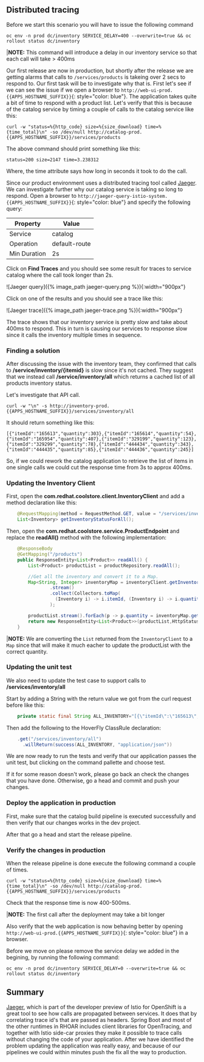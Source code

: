 ## Distributed tracing

Before we start this scenario you will have to issue the following command 

~~~shell
oc env -n prod dc/inventory SERVICE_DELAY=400 --overwrite=true && oc rollout status dc/inventory 
~~~

|**NOTE:** This command will introduce a delay in our inventory service so that each call will take > 400ms

Our first release are now in production, but shortly after the release we are getting alarms that calls to `/services/products` is takeing over 2 secs to respond to. Our first task will be to investigate why that is. First let's see if we can see the issue if we open a browser to `http://web-ui-prod.{{APPS_HOSTNAME_SUFFIX}}`{: style="color: blue"}. The application takes quite a bit of time to respond with a product list. Let's verify that this is because of the catalog service by timing a couple of calls to the catalog service like this:

~~~shell
curl -w "status=%{http_code} size=%{size_download} time=%{time_total}\n" -so /dev/null http://catalog-prod.{{APPS_HOSTNAME_SUFFIX}}/services/products
~~~

The above command should print something like this:

~~~shell
status=200 size=2147 time=3.238312
~~~

Where, the time attribute says how long in seconds it took to do the call.

Since our product environment uses a distributed tracing tool called [Jaeger](https://www.jaegertracing.io). We can investigate further why our catalog service is taking so long to respond. Open a browser to `http://jaeger-query-istio-system.{{APPS_HOSTNAME_SUFFIX}}`{: style="color: blue"} and specify the following query:

|Property|Value|
|--------|--------|
|Service |catalog |
|Operation|default-route|
|Min Duration|2s|

Click on **Find Traces** and you should see some result for traces to service catalog where the call took longer than 2s.

![Jaeger query]({% image_path jaeger-query.png %}){:width="900px"}

Click on one of the results and you should see a trace like this:

![Jaeger trace]({% image_path jaeger-trace.png %}){:width="900px"}

The trace shows that our inventory service is pretty slow and take about 400ms to respond. This in turn is causing our services to response slow since it calls the inventory multiple times in sequence.

### Finding a solution

After discussing the issue with the inventory team, they confirmed that calls to **/service/inventory/{itemid}** is slow since it's not cached. They suggest that we instead call **/service/inventory/all** which returns a cached list of all products inventory status.

Let's investigate that API call.

~~~shell
curl -w "\n" -s http://inventory-prod.{{APPS_HOSTNAME_SUFFIX}}/services/inventory/all
~~~

It should return something like this:

~~~
[{"itemId":"165613","quantity":303},{"itemId":"165614","quantity":54},{"itemId":"165954","quantity":407},{"itemId":"329199","quantity":123},{"itemId":"329299","quantity":78},{"itemId":"444434","quantity":343},{"itemId":"444435","quantity":85},{"itemId":"444436","quantity":245}]
~~~

So, if we could rework the catalog application to retrieve the list of items in one single calls we could cut the response time from 3s to approx 400ms.

### Updating the Inventory Client

First, open the **com.redhat.coolstore.client.InventoryClient** and add a method declaration like this:

~~~java
    @RequestMapping(method = RequestMethod.GET, value = "/services/inventory/all", consumes = {MediaType.APPLICATION_JSON_VALUE})
    List<Inventory> getInventoryStatusForAll();
~~~

Then, open the **com.redhat.coolstore.service.ProductEndpoint** and replace the **readAll()** method with the following implementation:

~~~java
    @ResponseBody
    @GetMapping("/products")
    public ResponseEntity<List<Product>> readAll() {
        List<Product> productList = productRepository.readAll();

        //Get all the inventory and convert it to a Map.
        Map<String, Integer> inventoryMap = inventoryClient.getInventoryStatusForAll()
                .stream()
                .collect(Collectors.toMap(
                  (Inventory i) -> i.itemId, (Inventory i) -> i.quantity)
                );

        productList.stream().forEach(p -> p.quantity = inventoryMap.get(p.itemId));
        return new ResponseEntity<List<Product>>(productList,HttpStatus.OK);
    }
~~~

|**NOTE:** We are converting the `List` returned from the `InventoryClient` to a `Map` since that will make it much eacher to update the productList with the correct quantity.

### Updating the unit test

We also need to update the test case to support calls to **/services/inventory/all**

Start by adding a String with the return value we got from the curl request before like this:

~~~java
    private static final String ALL_INVENTORY="[{\"itemId\":\"165613\",\"quantity\":303},{\"itemId\":\"165614\",\"quantity\":54},{\"itemId\":\"165954\",\"quantity\":407},{\"itemId\":\"329199\",\"quantity\":123},{\"itemId\":\"329299\",\"quantity\":78},{\"itemId\":\"444434\",\"quantity\":343},{\"itemId\":\"444435\",\"quantity\":85},{\"itemId\":\"444436\",\"quantity\":245}]";
~~~

Then add the following to the HoverFly ClassRule declaration:

~~~java
    .get("/services/inventory/all")
      .willReturn(success(ALL_INVENTORY, "application/json"))
~~~

We are now ready to run the tests and verify that our application passes the unit test, but clicking on the command pallette and choose test.

If it for some reason doesn't work, please go back an check the changes that you have done. Otherwise, go a head and commit and push your changes.

### Deploy the application in production

First, make sure that the catalog build pipeline is executed successfully and then verify that our changes works in the dev project. 

After that go a head and start the release pipeline.

### Verify the changes in production

When the release pipeline is done execute the following command a couple of times.

~~~shell
curl -w "status=%{http_code} size=%{size_download} time=%{time_total}\n" -so /dev/null http://catalog-prod.{{APPS_HOSTNAME_SUFFIX}}/services/products
~~~

Check that the response time is now 400-500ms.

|**NOTE:** The first call after the deployment may take a bit longer

Also verify that the web application is now behaving better by opening `http://web-ui-prod.{{APPS_HOSTNAME_SUFFIX}}`{: style="color: blue"} in a browser.

Before we move on please remove the service delay we added in the begining, by running the following command:

~~~shell
oc env -n prod dc/inventory SERVICE_DELAY=0 --overwrite=true && oc rollout status dc/inventory
~~~

## Summary

[Jaeger](https://www.jaegertracing.io), which is part of the developer preview of Istio for OpenShift is a great tool to see how calls are propagated between services. It does that by correlating trace id's that are passed as headers. Spring Boot and most of the other runtimes in RHOAR includes client libraries for OpenTracing, and together with Istio side-car proxies they make it possible to trace calls without changing the code of your application. After we have identified the problem updating the application was really easy, and because of our pipelines we could within minutes push the fix all the way to production.




